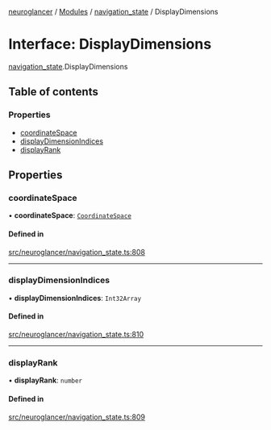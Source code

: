 [neuroglancer](../README.md) / [Modules](../modules.md) / [navigation\_state](../modules/navigation_state.md) / DisplayDimensions

# Interface: DisplayDimensions

[navigation_state](../modules/navigation_state.md).DisplayDimensions

## Table of contents

### Properties

- [coordinateSpace](navigation_state.DisplayDimensions.md#coordinatespace)
- [displayDimensionIndices](navigation_state.DisplayDimensions.md#displaydimensionindices)
- [displayRank](navigation_state.DisplayDimensions.md#displayrank)

## Properties

### coordinateSpace

• **coordinateSpace**: [`CoordinateSpace`](coordinate_transform.CoordinateSpace.md)

#### Defined in

[src/neuroglancer/navigation_state.ts:808](https://github.com/ActiveBrainAtlas2/neuroglancer/blob/b9eb98e6/src/neuroglancer/navigation_state.ts#L808)

___

### displayDimensionIndices

• **displayDimensionIndices**: `Int32Array`

#### Defined in

[src/neuroglancer/navigation_state.ts:810](https://github.com/ActiveBrainAtlas2/neuroglancer/blob/b9eb98e6/src/neuroglancer/navigation_state.ts#L810)

___

### displayRank

• **displayRank**: `number`

#### Defined in

[src/neuroglancer/navigation_state.ts:809](https://github.com/ActiveBrainAtlas2/neuroglancer/blob/b9eb98e6/src/neuroglancer/navigation_state.ts#L809)
